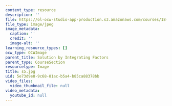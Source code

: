 ```yaml
---
content_type: resource
description: ''
file: https://ol-ocw-studio-app-production.s3.amazonaws.com/courses/18-03sc-differential-equations-fall-2011/5e73d9e89c6881acb5a4b85ca88378bb_s5.jpg
file_type: image/jpeg
image_metadata:
  caption: ''
  credit: ''
  image-alt: ''
learning_resource_types: []
ocw_type: OCWImage
parent_title: Solution by Integrating Factors
parent_type: CourseSection
resourcetype: Image
title: s5.jpg
uid: 5e73d9e8-9c68-81ac-b5a4-b85ca88378bb
video_files:
  video_thumbnail_file: null
video_metadata:
  youtube_id: null
---
```

